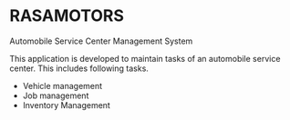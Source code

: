 # RASAMOTORS
Automobile Service Center Management System

This application is developed to maintain tasks of an automobile service center. This includes following tasks.
* Vehicle management
* Job management
* Inventory Management
